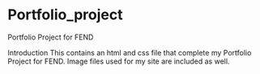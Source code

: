 # Portfolio_project
Portfolio Project for FEND

Introduction
This contains an html and css file that complete my Portfolio Project for FEND. Image files used for my site are included as well.
